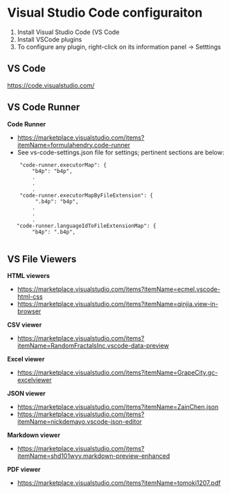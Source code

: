 # Visual Studio Code configuraiton

1. Install Visual Studio Code (VS Code
2. Install VSCode plugins
3. To configure any plugin, right-click on its information panel -> Setttings

## VS Code
https://code.visualstudio.com/


## VS Code Runner

__Code Runner__
* https://marketplace.visualstudio.com/items?itemName=formulahendry.code-runner
* See vs-code-settings.json file for settings;  pertinent sections are below:

``` text
    "code-runner.executorMap": {
        "b4p": "b4p",
        .
        .
        .
    "code-runner.executorMapByFileExtension": {
         ".b4p": "b4p",
        .
        .
        .
   "code-runner.languageIdToFileExtensionMap": {
        "b4p": ".b4p",
         
```

## VS File Viewers
__HTML viewers__
* https://marketplace.visualstudio.com/items?itemName=ecmel.vscode-html-css
* https://marketplace.visualstudio.com/items?itemName=qinjia.view-in-browser

__CSV viewer__
* https://marketplace.visualstudio.com/items?itemName=RandomFractalsInc.vscode-data-preview

__Excel viewer__
* https://marketplace.visualstudio.com/items?itemName=GrapeCity.gc-excelviewer

__JSON viewer__
* https://marketplace.visualstudio.com/items?itemName=ZainChen.json
* https://marketplace.visualstudio.com/items?itemName=nickdemayo.vscode-json-editor

__Markdown viewer__
* https://marketplace.visualstudio.com/items?itemName=shd101wyy.markdown-preview-enhanced

__PDF viewer__
* https://marketplace.visualstudio.com/items?itemName=tomoki1207.pdf
